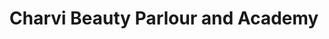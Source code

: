 ---
title: "Charvi Beauty Parlour and Academy"
url: /mumbai/charvi-beauty-parlour-and-academy/
shop: beauty
---